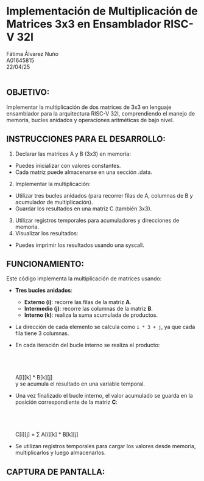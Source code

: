 # Implementación de Multiplicación de Matrices 3x3 en Ensamblador RISC-V 32I
Fátima Álvarez Nuño <br/>
A01645815 <br/>
22/04/25 <br/>
<br/>

## OBJETIVO: <br/>
Implementar la multiplicación de dos matrices de 3x3 en lenguaje ensamblador para la arquitectura RISC-V 32I,
comprendiendo el manejo de memoria, bucles anidados y operaciones aritméticas de bajo nivel.

## INSTRUCCIONES PARA EL DESARROLLO: <br/>
1. Declarar las matrices A y B (3x3) en memoria: <br/>
  * Puedes inicializar con valores constantes. <br/>
  * Cada matriz puede almacenarse en una sección .data. <br/>
2. Implementar la multiplicación: <br/>
  * Utilizar tres bucles anidados (para recorrer filas de A, columnas de B y acumulador de multiplicación).
  * Guardar los resultados en una matriz C (también 3x3).
3. Utilizar registros temporales para acumuladores y direcciones de memoria.
4. Visualizar los resultados:
  * Puedes imprimir los resultados usando una syscall.

## FUNCIONAMIENTO: <br/>
Este código implementa la multiplicación de matrices usando: <br/>
- **Tres bucles anidados**: <br/>
  - **Externo (i)**: recorre las filas de la matriz **A**. <br/>
  - **Intermedio (j)**: recorre las columnas de la matriz **B**. <br/>
  - **Interno (k)**: realiza la suma acumulada de productos. <br/>

- La dirección de cada elemento se calcula como `i * 3 + j`, ya que cada fila tiene 3 columnas. <br/>

- En cada iteración del bucle interno se realiza el producto: <br/>
<br/><br/><br/><br/>A[i][k] * B[k][j] <br/>
  y se acumula el resultado en una variable temporal. <br/>

- Una vez finalizado el bucle interno, el valor acumulado se guarda en la posición correspondiente de la matriz **C**: <br/>
<br/><br/><br/><br/>C[i][j] = ∑ A[i][k] * B[k][j] <br/>

- Se utilizan registros temporales para cargar los valores desde memoria, multiplicarlos y luego almacenarlos. <br/>

## CAPTURA DE PANTALLA: <br/>